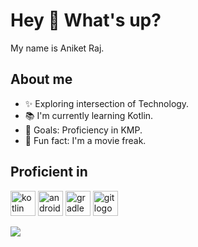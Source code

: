 # Hey 👋 What's up?

My name is Aniket Raj.

## About me

- ✨ Exploring intersection of Technology.
- 📚 I'm currently learning Kotlin.
- 🎯 Goals: Proficiency in KMP.
- 🎲 Fun fact: I'm a movie freak.

## Proficient in

<p>
<img src="https://cdn.jsdelivr.net/gh/devicons/devicon/icons/kotlin/kotlin-original.svg" height="40" alt="kotlin logo"  />
<img src="https://cdn.jsdelivr.net/gh/devicons/devicon/icons/android/android-original.svg" height="40" alt="android logo"  />
<img src="https://cdn.jsdelivr.net/gh/devicons/devicon/icons/gradle/gradle-original.svg" height="40" alt="gradle logo"  />
<img src="https://cdn.jsdelivr.net/gh/devicons/devicon/icons/git/git-original.svg" height="40" alt="git logo"  />
</p>

![](https://komarev.com/ghpvc/?username=theaniketraj)
